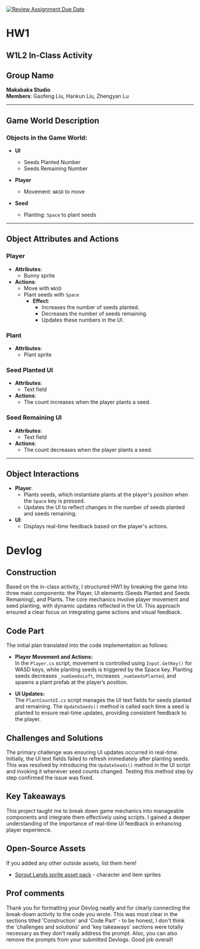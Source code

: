 [![Review Assignment Due Date](https://classroom.github.com/assets/deadline-readme-button-22041afd0340ce965d47ae6ef1cefeee28c7c493a6346c4f15d667ab976d596c.svg)](https://classroom.github.com/a/MjLLqDcN)
# HW1
## W1L2 In-Class Activity

## Group Name
**Makabaka Studio**  
**Members**: Gaofeng Liu, Hankun Liu, Zhengyan Lu

---

## Game World Description

### Objects in the Game World:
- **UI**
  - Seeds Planted Number
  - Seeds Remaining Number

- **Player**
  - Movement: `WASD` to move

- **Seed**
  - Planting: `Space` to plant seeds

---

## Object Attributes and Actions

### Player
- **Attributes**:
  - Bunny sprite
- **Actions**:
  - Move with `WASD`
  - Plant seeds with `Space`
    - **Effect**: 
      - Increases the number of seeds planted.
      - Decreases the number of seeds remaining.
      - Updates these numbers in the UI.

### Plant
- **Attributes**:
  - Plant sprite

### Seed Planted UI
- **Attributes**:
  - Text field
- **Actions**:
  - The count increases when the player plants a seed.

### Seed Remaining UI
- **Attributes**:
  - Text field
- **Actions**:
  - The count decreases when the player plants a seed.

---

## Object Interactions
- **Player**:
  - Plants seeds, which instantiate plants at the player's position when the `Space` key is pressed.
  - Updates the UI to reflect changes in the number of seeds planted and seeds remaining.
- **UI**:
  - Displays real-time feedback based on the player's actions.

# Devlog

## Construction

Based on the in-class activity, I structured HW1 by breaking the game into three main components: the Player, UI elements (Seeds Planted and Seeds Remaining), and Plants. The core mechanics involve player movement and seed planting, with dynamic updates reflected in the UI. This approach ensured a clear focus on integrating game actions and visual feedback.

## Code Part

The initial plan translated into the code implementation as follows:

- **Player Movement and Actions:**  
  In the `Player.cs` script, movement is controlled using `Input.GetKey()` for WASD keys, while planting seeds is triggered by the Space key. Planting seeds decreases `_numSeedsLeft`, increases `_numSeedsPlanted`, and spawns a plant prefab at the player’s position.

- **UI Updates:**  
  The `PlantCountUI.cs` script manages the UI text fields for seeds planted and remaining. The `UpdateSeeds()` method is called each time a seed is planted to ensure real-time updates, providing consistent feedback to the player.

## Challenges and Solutions

The primary challenge was ensuring UI updates occurred in real-time. Initially, the UI text fields failed to refresh immediately after planting seeds. This was resolved by introducing the `UpdateSeeds()` method in the UI script and invoking it whenever seed counts changed. Testing this method step by step confirmed the issue was fixed.

## Key Takeaways

This project taught me to break down game mechanics into manageable components and integrate them effectively using scripts. I gained a deeper understanding of the importance of real-time UI feedback in enhancing player experience. 

## Open-Source Assets
If you added any other outside assets, list them here!
- [Sprout Lands sprite asset pack](https://cupnooble.itch.io/sprout-lands-asset-pack) - character and item sprites

## Prof comments
Thank you for formatting your Devlog neatly and for clearly connecting the break-down activity to the code you wrote. This was most clear in the sections titled 'Construction' and 'Code Part' - to be honest, I don't think the 'challenges and solutions' and 'key takeaways' sections were totally necessary as they don't really address the prompt. Also, you can also remove the prompts from your submitted Devlogs. Good job overall!
